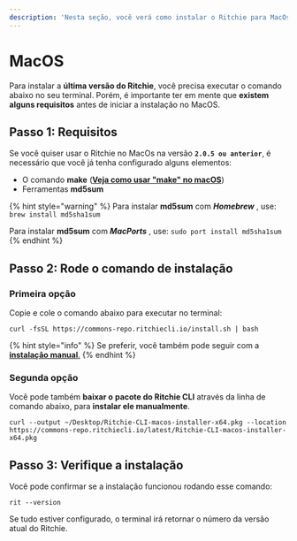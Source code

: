 ```yaml
---
description: 'Nesta seção, você verá como instalar o Ritchie para MacOs.'
---
```


# MacOS

Para instalar a **última versão do Ritchie**, você precisa executar o comando abaixo no seu terminal. Porém, é importante ter em mente que **existem alguns requisitos** antes de iniciar a instalação no MacOS.

## Passo 1: Requisitos

Se você quiser usar o Ritchie no MacOs na versão **`2.0.5 ou anterior`**, é necessário que você já tenha configurado alguns elementos:

* O comando **make** \([**Veja como usar "make" no macOS**](https://stackoverflow.com/questions/1469994/using-make-on-os-x)\)
* Ferramentas **md5sum**

{% hint style="warning" %}
Para instalar **md5sum** com _**Homebrew**_ , use: `brew install md5sha1sum`

Para instalar **md5sum** com _**MacPorts**_ , use: `sudo port install md5sha1sum`
{% endhint %}

## Passo 2: Rode o comando de instalação

### Primeira opção

Copie e cole o comando abaixo para executar no terminal: 

```text
curl -fsSL https://commons-repo.ritchiecli.io/install.sh | bash
```

{% hint style="info" %}
Se preferir, você também pode seguir com a [**instalação manual**.](manual-installation.md)
{% endhint %}

###  Segunda opção

Você pode também **baixar o** **pacote do Ritchie CLI** através da linha de comando abaixo, para **instalar ele manualmente**.

```text
curl --output ~/Desktop/Ritchie-CLI-macos-installer-x64.pkg --location https://commons-repo.ritchiecli.io/latest/Ritchie-CLI-macos-installer-x64.pkg
```

## Passo 3: Verifique a instalação 

Você pode confirmar se a instalação funcionou rodando esse comando: 

```text
rit --version
```

Se tudo estiver configurado, o terminal irá retornar o número da versão atual do Ritchie.


